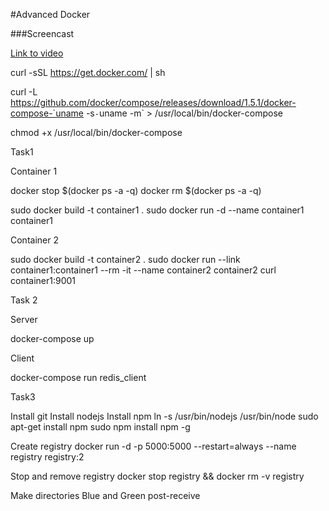 #Advanced Docker

###Screencast

[Link to video](https://youtu.be/POmZ-JjMhDM)



curl -sSL https://get.docker.com/ | sh


curl -L https://github.com/docker/compose/releases/download/1.5.1/docker-compose-`uname -s`-`uname -m` > /usr/local/bin/docker-compose

chmod +x /usr/local/bin/docker-compose


Task1

Container 1

docker stop $(docker ps -a -q)
docker rm $(docker ps -a -q)

sudo docker build -t container1 .
sudo docker run -d --name container1 container1

Container 2

sudo docker build -t container2 .
sudo docker run --link container1:container1 --rm -it --name container2 container2 curl container1:9001



Task 2

Server

docker-compose up

Client

docker-compose run redis_client


Task3

Install git
Install nodejs
Install npm
ln -s /usr/bin/nodejs /usr/bin/node
sudo apt-get install npm
sudo npm install npm -g

Create registry
docker run -d -p 5000:5000 --restart=always --name registry registry:2

Stop and remove registry 
docker stop registry && docker rm -v registry

Make directories
Blue and Green
post-receive